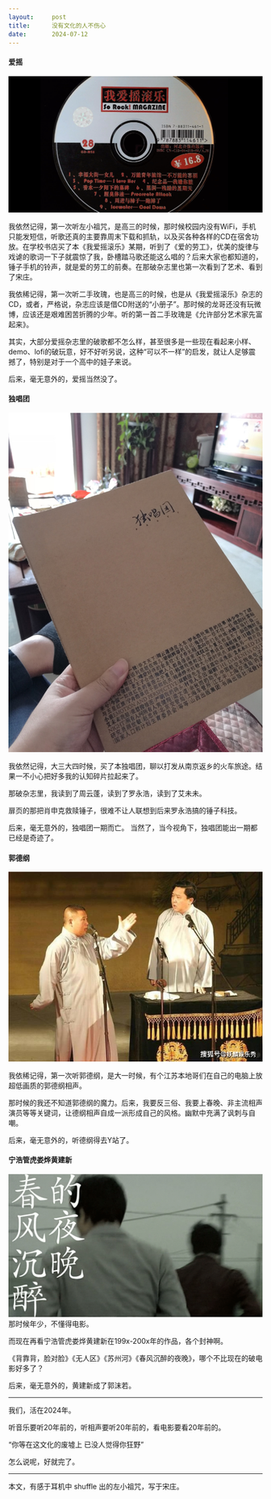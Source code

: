 ```yaml
---
layout:     post
title:      没有文化的人不伤心
date:       2024-07-12
---
```




#### 爱摇

![我爱摇滚乐](/images/202407/aiyao.png)

我依然记得，第一次听左小祖咒，是高三的时候，那时候校园内没有WiFi，手机只能发短信，听歌还真的主要靠周末下载和抓轨，以及买各种各样的CD在宿舍功放。在学校书店买了本《我爱摇滚乐》某期，听到了《爱的劳工》，优美的旋律与戏谑的歌词一下子就震惊了我，卧槽踏马歌还能这么唱的？后来大家也都知道的，锤子手机的铃声，就是爱的劳工的前奏。在那破杂志里也第一次看到了艺术、看到了宋庄。

我依稀记得，第一次听二手玫瑰，也是高三的时候，也是从《我爱摇滚乐》杂志的CD，或者，严格说，杂志应该是借CD附送的“小册子”。那时候的龙哥还没有玩微博，应该还是艰难困苦折腾的少年。听的第一首二手玫瑰是《允许部分艺术家先富起来》。

其实，大部分爱摇杂志里的破歌都不怎么样，甚至很多是一些现在看起来小样、demo、lofi的破玩意，好不好听另说，这种“可以不一样”的启发，就让人足够震撼了，特别是对于一个高中的娃子来说。

后来，毫无意外的，爱摇当然没了。

#### 独唱团

![独唱团](/images/202407/duchang.jpg)

我依然记得，大三大四时候，买了本独唱团，聊以打发从南京返乡的火车旅途。结果一不小心把好多我的认知碎片拉起来了。

那破杂志里，我读到了周云蓬，读到了罗永浩，读到了艾未未。

扉页的那把肖申克救赎锤子，很难不让人联想到后来罗永浩搞的锤子科技。

后来，毫无意外的，独唱团一期而亡。
当然了，当今视角下，独唱团能出一期都已经是奇迹了。

#### 郭德纲
![郭德纲](/images/202407/degang.jpeg)

我依稀记得，第一次听郭德纲，是大一时候，有个江苏本地哥们在自己的电脑上放超低画质的郭德纲相声。

那时候的我还不知道郭德纲的魔力。后来，我要反三俗、我要上春晚、非主流相声演员等等关键词，让德纲相声自成一派形成自己的风格。幽默中充满了讽刺与自嘲。

后来，毫无意外的，听德纲得去Y站了。

#### 宁浩管虎娄烨黄建新

![春风沉醉的夜晚](/images/202407/chunfeng.gif)
那时候年少，不懂得电影。

而现在再看宁浩管虎娄烨黄建新在199x-200x年的作品，各个封神啊。

《背靠背，脸对脸》《无人区》《苏州河》《春风沉醉的夜晚》，哪个不比现在的破电影好多了？

后来，毫无意外的，黄建新成了郭沫若。


---

我们，活在2024年。

听音乐要听20年前的，听相声要听20年前的，看电影要看20年前的。

“你等在这文化的废墟上 已没人觉得你狂野”


怎么说呢，好就完了。


---

本文，有感于耳机中 shuffle 出的左小祖咒，写于宋庄。
